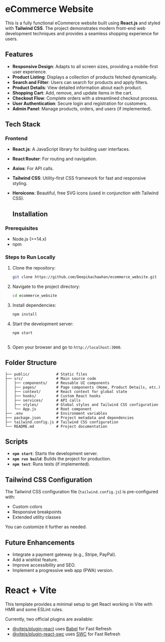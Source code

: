 

# eCommerce Website

This is a fully functional eCommerce website built using **React.js** and styled with **Tailwind CSS**. The project demonstrates modern front-end web development techniques and provides a seamless shopping experience for users.

## Features

- **Responsive Design**: Adapts to all screen sizes, providing a mobile-first user experience.
- **Product Listing**: Displays a collection of products fetched dynamically.
- **Search and Filter**: Users can search for products and apply filters.
- **Product Details**: View detailed information about each product.
- **Shopping Cart**: Add, remove, and update items in the cart.
- **Checkout Flow**: Complete orders with a streamlined checkout process.
- **User Authentication**: Secure login and registration for customers.
- **Admin Panel**: Manage products, orders, and users (if implemented).

## Tech Stack

### Frontend
- **React.js**: A JavaScript library for building user interfaces.
- **React Router**: For routing and navigation.
- **Axios**: For API calls.
- **Tailwind CSS**: Utility-first CSS framework for fast and responsive styling.
- **Heroicons**: Beautiful, free SVG icons (used in conjunction with Tailwind CSS).

  ## Installation

### Prerequisites
- Node.js (>=14.x)
- npm 

### Steps to Run Locally

1. Clone the repository:
   ```bash
   git clone https://github.com/Deepikachawhan/ecommerce_website.git
   ```

2. Navigate to the project directory:
   ```bash
   cd ecommerce_website
   ```

3. Install dependencies:
   ```bash
   npm install
   
   ```

4. Start the development server:
   ```bash
   npm start
  
   ```

5. Open your browser and go to `http://localhost:3000`.

## Folder Structure

```
├── public/            # Static files
├── src/               # Main source code
│   ├── components/    # Reusable UI components
│   ├── pages/         # Page components (Home, Product Details, etc.)
│   ├── context/       # React context for global state
│   ├── hooks/         # Custom React hooks
│   ├── services/      # API calls
│   ├── styles/        # Global styles and Tailwind CSS configuration
│   └── App.js         # Root component
├── .env               # Environment variables
├── package.json       # Project metadata and dependencies
├── tailwind.config.js # Tailwind CSS configuration
└── README.md          # Project documentation
```
## Scripts

- **`npm start`**: Starts the development server.
- **`npm run build`**: Builds the project for production.
- **`npm test`**: Runs tests (if implemented).

## Tailwind CSS Configuration

The Tailwind CSS configuration file (`tailwind.config.js`) is pre-configured with:

- Custom colors
- Responsive breakpoints
- Extended utility classes

You can customize it further as needed.

## Future Enhancements

- Integrate a payment gateway (e.g., Stripe, PayPal).
- Add a wishlist feature.
- Improve accessibility and SEO.
- Implement a progressive web app (PWA) version.

# React + Vite

This template provides a minimal setup to get React working in Vite with HMR and some ESLint rules.

Currently, two official plugins are available:

- [@vitejs/plugin-react](https://github.com/vitejs/vite-plugin-react/blob/main/packages/plugin-react/README.md) uses [Babel](https://babeljs.io/) for Fast Refresh
- [@vitejs/plugin-react-swc](https://github.com/vitejs/vite-plugin-react-swc) uses [SWC](https://swc.rs/) for Fast Refresh
